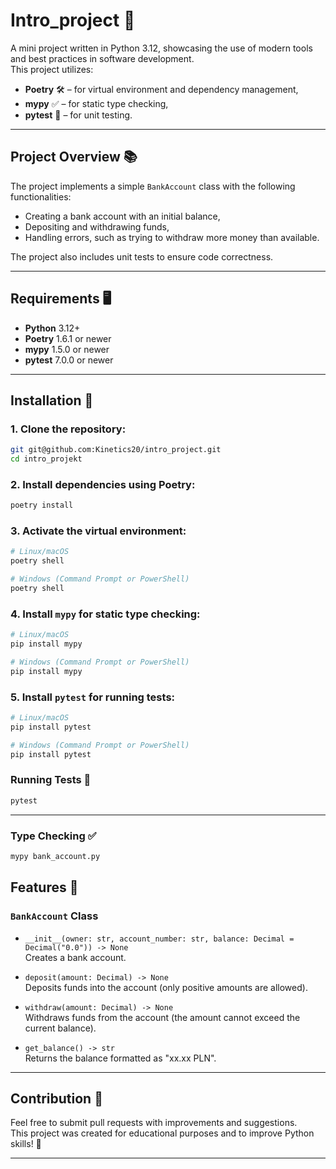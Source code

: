 # Intro_project 🎉

A mini project written in Python 3.12, showcasing the use of modern tools and best practices in software development.  
This project utilizes:

- **Poetry** 🛠️ – for virtual environment and dependency management,
- **mypy** ✅ – for static type checking,
- **pytest** 🧪 – for unit testing.

---

## Project Overview 📚

The project implements a simple `BankAccount` class with the following functionalities:

- Creating a bank account with an initial balance,
- Depositing and withdrawing funds,
- Handling errors, such as trying to withdraw more money than available.

The project also includes unit tests to ensure code correctness.

---

## Requirements 🖥️

- **Python** 3.12+
- **Poetry** 1.6.1 or newer
- **mypy** 1.5.0 or newer
- **pytest** 7.0.0 or newer

---

## Installation 🚀

### 1. Clone the repository:
   ```bash
   git git@github.com:Kinetics20/intro_project.git
   cd intro_projekt
```

### 2.  Install dependencies using Poetry:
```bash
poetry install
```

### 3. Activate the virtual environment:

```bash
# Linux/macOS
poetry shell
```
```bash
# Windows (Command Prompt or PowerShell)
poetry shell
```
### 4. Install `mypy` for static type checking:
```bash
# Linux/macOS
pip install mypy

# Windows (Command Prompt or PowerShell)
pip install mypy
```

### 5. Install `pytest` for running tests:
```bash
# Linux/macOS
pip install pytest

# Windows (Command Prompt or PowerShell)
pip install pytest
```
### Running Tests 🧪
```bash
pytest
```
---

### Type Checking ✅
```bash
mypy bank_account.py
```

## Features 🔧

### `BankAccount` Class

- `__init__(owner: str, account_number: str, balance: Decimal = Decimal("0.0")) -> None`  
  Creates a bank account.

- `deposit(amount: Decimal) -> None`  
  Deposits funds into the account (only positive amounts are allowed).

- `withdraw(amount: Decimal) -> None`  
  Withdraws funds from the account (the amount cannot exceed the current balance).

- `get_balance() -> str`  
  Returns the balance formatted as "xx.xx PLN".

---

## Contribution 🤝

Feel free to submit pull requests with improvements and suggestions.  
This project was created for educational purposes and to improve Python skills! 🌟

---